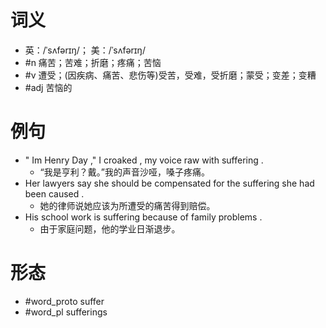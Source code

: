 # 词义
- 英：/ˈsʌfərɪŋ/； 美：/ˈsʌfərɪŋ/
- #n 痛苦；苦难；折磨；疼痛；苦恼
- #v 遭受；(因疾病、痛苦、悲伤等)受苦，受难，受折磨；蒙受；变差；变糟
- #adj 苦恼的
# 例句
- " Im Henry Day ," I croaked , my voice raw with suffering .
	- “我是亨利？戴。”我的声音沙哑，嗓子疼痛。
- Her lawyers say she should be compensated for the suffering she had been caused .
	- 她的律师说她应该为所遭受的痛苦得到赔偿。
- His school work is suffering because of family problems .
	- 由于家庭问题，他的学业日渐退步。
# 形态
- #word_proto suffer
- #word_pl sufferings
